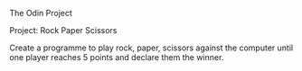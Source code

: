 The Odin Project

Project: Rock Paper Scissors

Create a programme to play rock, paper, scissors against the computer until one player reaches 5 points and declare them the winner.